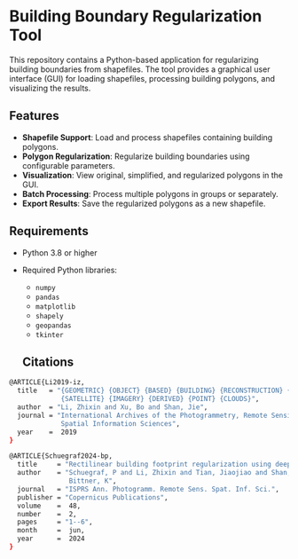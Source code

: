 # Building Boundary Regularization Tool

This repository contains a Python-based application for regularizing building boundaries from shapefiles. The tool provides a graphical user interface (GUI) for loading shapefiles, processing building polygons, and visualizing the results.

## Features

- **Shapefile Support**: Load and process shapefiles containing building polygons.
- **Polygon Regularization**: Regularize building boundaries using configurable parameters.
- **Visualization**: View original, simplified, and regularized polygons in the GUI.
- **Batch Processing**: Process multiple polygons in groups or separately.
- **Export Results**: Save the regularized polygons as a new shapefile.

## Requirements

- Python 3.8 or higher
- Required Python libraries:
  - `numpy`
  - `pandas`
  - `matplotlib`
  - `shapely`
  - `geopandas`
  - `tkinter`
 
  ## Citations
```bash
@ARTICLE{Li2019-iz,
  title   = "{GEOMETRIC} {OBJECT} {BASED} {BUILDING} {RECONSTRUCTION} {FROM}
             {SATELLITE} {IMAGERY} {DERIVED} {POINT} {CLOUDS}",
  author  = "Li, Zhixin and Xu, Bo and Shan, Jie",
  journal = "International Archives of the Photogrammetry, Remote Sensing \&
             Spatial Information Sciences",
  year    =  2019
}

@ARTICLE{Schuegraf2024-bp,
  title     = "Rectilinear building footprint regularization using deep learning",
  author    = "Schuegraf, P and Li, Zhixin and Tian, Jiaojiao and Shan, Jie and
               Bittner, K",
  journal   = "ISPRS Ann. Photogramm. Remote Sens. Spat. Inf. Sci.",
  publisher = "Copernicus Publications",
  volume    =  48,
  number    =  2,
  pages     = "1--6",
  month     =  jun,
  year      =  2024
}
```
